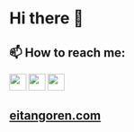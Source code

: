 # Hi there 👋
## 📫 How to reach me: 

<a href="https://www.facebook.com/eitan.goren/" target="_blank"> <img src="https://upload.wikimedia.org/wikipedia/commons/thumb/0/05/Facebook_Logo_%282019%29.png/240px-Facebook_Logo_%282019%29.png" width="30" height="30"></img></a>
<a href="https://www.linkedin.com/in/eitan-goren/"><img src="https://upload.wikimedia.org/wikipedia/commons/thumb/c/c9/Linkedin.svg/1200px-Linkedin.svg.png" width="30" height="30"></img></a>
<a href="https://twitter.com/Eitan_Goren"><img src="https://upload.wikimedia.org/wikipedia/he/thumb/a/a3/Twitter_bird_logo.svg/944px-Twitter_bird_logo.svg.png" width="30" height="30"></img></a>

## <a href="https://eitangoren.com"> <strong> eitangoren.com </strong> </a>

